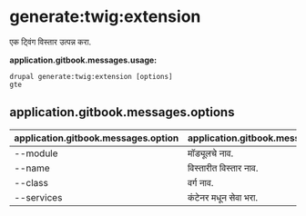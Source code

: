 # generate:twig:extension
एक ट्विंग विस्तार उत्पन्न करा.

**application.gitbook.messages.usage:**
```
drupal generate:twig:extension [options]
gte
```

## application.gitbook.messages.options
application.gitbook.messages.option | application.gitbook.messages.details
-------|-------------
--module | मॉड्यूलचे नाव.
--name | विस्तारीत विस्तार नाव.
--class | वर्ग नाव.
--services | कंटेनर मधून सेवा भरा.
